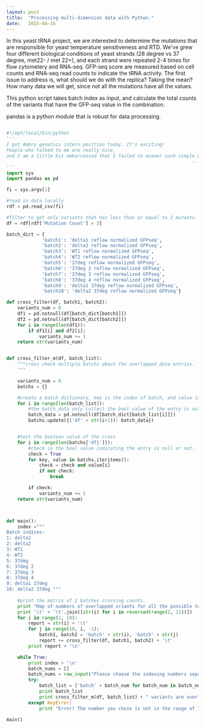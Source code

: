 ```yaml
---
layout: post
title:  "Processing multi-dimension data with Python."
date:   2015-04-16
---
```


In this yeast tRNA project, we are interested to determine the mutations that are responsible for yeast temperature sensitiveness and RTD. We've grew four different biological conditions of yeast strands (28 degree vs 37 degree, met22- / met 22+), and each strand were repeated 2-4 times for flow cytometery and RNA-seq. GFP-seq score are measured based on cell counts and RNA-seq read counts to indicate the tRNA activity. The first issue to address is, what should we do with the replica? Taking the mean? How many data we will get, since not all the mutations have all the values. 

This python script takes batch index as input, and calculate the total counts of the variants that have the GFP-seq value in the combination.

pandas is a python module that is robust for data processing.  

```python

#!/opt/local/bin/python
'''
I got Ambry genetics intern position today. It's exciting! 
People who talked to me are really nice, 
and I am a little bit embarrassed that I failed to answer such simple questions ...
                                                                    -- Ju 2015.04.16
'''
import sys
import pandas as pd

fi = sys.argv[1]

#read in data locally
rdf = pd.read_csv(fi)

#filter to get only variants that has less than or equal to 2 mutants.
df = rdf[rdf['Mutation Count'] < 3]

batch_dict = {
             'batch1': 'delta1 reflow normalized GFPseq', 
             'batch2': 'delta2 reflow normalized GFPseq', 
             'batch3': 'WT1 reflow normalized GFPseq', 
             'batch4': 'WT2 reflow normalized GFPseq', 
             'batch5': '37deg reflow normalized GFPseq', 
             'batch6': '37deg 2 reflow normalized GFPseq', 
             'batch7': '37deg 3 reflow normalized GFPseq', 
             'batch8': '37deg 4 reflow normalized GFPseq', 
             'batch9': 'delta1 37deg reflow normalized GFPseq', 
             'batch10': 'delta2 37deg reflow normalized GFPseq'}

def cross_filter(df, batch1, batch2):
    variants_num = 0
    df1 = pd.notnull(df[batch_dict[batch1]])
    df2 = pd.notnull(df[batch_dict[batch2]])
    for i in range(len(df1)):
        if df1[i] and df2[i]:
            variants_num += 1
    return str(variants_num)


def cross_filter_m(df, batch_list):
    """cross check multiple batchs about the overlapped data entries.
    """

    variants_num = 0
    batchs = {}

    #create a batch dictionary, key is the index of batch, and value is the batch's name.
    for i in range(len(batch_list)):
        #the batch_data only collect the bool value of the entry is null or not.
        batch_data = pd.notnull(df[batch_dict[batch_list[i]]])
        batchs.update({('df' + str(i+1)): batch_data})


    #test the boolean value of the cross 
    for i in range(len(batchs['df1'])):
        #check is the bool value indicating the entry is null or not.
        check = True
        for key, value in batchs.iteritems():
            check = check and value[i]
            if not check:
                break

        if check:
            variants_num += 1
    return str(variants_num)



def main():
    index ="""
Batch indices:
1: delta1 
2: delta2 
3: WT1 
4: WT2 
5: 37deg 
6: 37deg 2 
7: 37deg 3 
8: 37deg 4 
9: delta1 37deg 
10: delta2 37deg """
    
    #print the matrix of 2 batches crossing counts.
    print "Map of numbers of overlapped vriants for all the possible two crossing batches\n"
    print '\t' + '\t'.join([str(i) for i in reversed(range(2, 11))])
    for i in range(1, 10):
        report = str(i) + '\t'
        for j in range(10, i, -1):
            batch1, batch2 = 'batch' + str(i), 'batch' + str(j)
            report += cross_filter(df, batch1, batch2) + '\t'
        print report + '\n'    

    while True:
        print index + '\n'
        batch_nums = []
        batch_nums = raw_input("Please choose the indexing numbers separated with space. ctrl + z to quit.\n").split()
        try:
            batch_list = ['batch' + batch_num for batch_num in batch_nums]
            print batch_list
            print cross_filter_m(df, batch_list) + " variants are overlapped. \n"
        except KeyError:
            print "Error! The number you chose is not in the range of 1-10. Please try again.\n...\n...\n"

main()

```